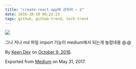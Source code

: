 ```yaml
---
title: "create-react-app에 관하여 — 2"
date: 2016-10-10 06:22:23
tags: github, github-trend, tech-trend 
---
```



![][image0]

그나 저나 md 파일 import 기능이 medium에서 되는게 놀랍네용 @.@

By [Keen Dev][anchor0] on [October 9, 2016][anchor1].

Exported from [Medium][anchor2] on May 31, 2017\.


[anchor0]: https://medium.com/@keendev
[anchor1]: https://medium.com/p/9d6fcf4d4bc9
[anchor2]: https://medium.com


[image0]: /images/1*EKtgoHP7zINvA5THgh7mxQ.pn